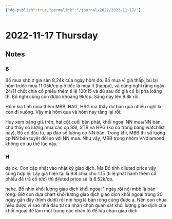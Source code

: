```yaml
---
{"dg-publish":true,"permalink":"/journal/2022/2022-11-17/"}
---
```


# 2022-11-17 Thursday

## Notes

### B

Bố mua shb ở giá sàn 8,24k của ngày hôm đó. Bố mua vì giá thấp, bù lại hôm trước mua 11.05k/cp giờ tiếc là mua ít (happy), và cũng nghĩ rằng ngày 24/11 chốt chia cổ phiếu thêm tỉ lệ 100:15 và dù sau đó giá có bị pha loãng thì Bố nghĩ cũng còn được khoảng 9k/cp. Sáng nay lên 9.8k rồi.

Hôm kia tính mua thêm MBB, HAG, HSG mà thấy dư bán quá nhiều nghĩ là còn đi xuống. Vậy mà hôm qua và hôm nay tăng lại rồi.

Huy xem bảng giá trên, hai cột cuối bên phải, khối ngoại NN mua/NN bán, cho thấy số lượng mua các cp SSI, STB và HPG (ko có trong bảng watchlist này), Bố có đầu tư, áp đảo số lượng cp NN bán. Trong khi, MBB thì số lượng cp NN bán tuyệt đối so với NN mua. Như vậy, MBB trong nhóm VNdiamond không có ưu thế lúc này.

### H

dạ ok. Con cập nhật vào nhật ký giao dịch. Mà Bố tính diluted price vậy cũng hợp lý. Lấy giá hiện tại là 9.8 chia cho 1.15 (tỉ lệ phát hành thêm cổ phiếu để trả cổ tức) thì diluted price sẽ là 8.52k/cp.

hehe. Bố nhìn khối lượng giao dịch khối ngoại 1 ngày rồi nói mbb là bán ròng. Giờ con đưa chart khối lượng giao dịch giao dịch khối ngoại trong 20 ngày gần đây (hình dưới) rồi nói hpg là bán ròng cũng được ạ. Nên con chưa hiểu được vì sao nhà đầu tư cá nhân chọn quan sát khối lượng giao dịch của khối ngoại để làm một trong các nhân tố để lựa chọn giao dịch
